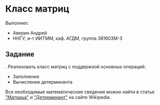 # Класс матриц

Выполнил:

 - Аверин Андрей
 - ННГУ, и-т ИИТММ, каф. АГДМ, группа 381603М-3

## Задание
.
Реализовать класс матриц с поддержкой основных операций:

 - Заполнение
 - Вычисление детерминанта

Все необходимые математические сведения можно найти в статье
["Матрица"][matrix] и ["Детерминант"][determinant] на сайте Wikipedia.

<!-- LINKS -->

[matrix]: https://ru.wikipedia.org/wiki/Матрица_(математика)
[determinant]: https://ru.wikipedia.org/wiki/Определитель